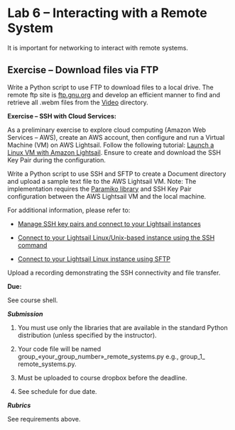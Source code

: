 # Lab 6 – Interacting with a Remote System

It is important for networking to interact with remote systems.

## Exercise – Download files via FTP

Write a Python script to use FTP to download files to a local drive. The
remote ftp site is [ftp.gnu.org](https://ftp.gnu.org/) and develop an
efficient manner to find and retrieve all .webm files from the
[Video](https://ftp.gnu.org/video/) directory.

**Exercise – SSH with Cloud Services:**

As a preliminary exercise to explore cloud computing (Amazon Web
Services – AWS), create an AWS account, then configure and run a Virtual
Machine (VM) on AWS Lightsail. Follow the following tutorial: [Launch a
Linux VM with Amazon
Lightsail](https://aws.amazon.com/getting-started/hands-on/launch-a-virtual-machine/).
Ensure to create and download the SSH Key Pair during the configuration.

Write a Python script to use SSH and SFTP to create a Document directory
and upload a sample text file to the AWS Lightsail VM. Note: The
implementation requires the [Paramiko
library](https://www.paramiko.org/) and SSH Key Pair configuration
between the AWS Lightsail VM and the local machine.

For additional information, please refer to:

- [Manage SSH key pairs and connect to your Lightsail
    instances](https://docs.aws.amazon.com/lightsail/latest/userguide/understanding-ssh-in-amazon-lightsail.html)

- [Connect to your Lightsail Linux/Unix-based instance using the SSH
    command](https://docs.aws.amazon.com/lightsail/latest/userguide/amazon-lightsail-ssh-using-terminal.html)

- [Connect to your Lightsail Linux instance using
    SFTP](https://docs.aws.amazon.com/lightsail/latest/userguide/amazon-lightsail-connecting-to-linux-unix-instance-using-sftp.html)

Upload a recording demonstrating the SSH connectivity and file transfer.

**Due:**

See course shell.

***Submission***

1. You must use only the libraries that are available in the standard
    Python distribution (unless specified by the instructor).

2. Your code file will be named
    group\_«your_group_number»\_remote_systems.py e.g., group_1\_
    remote_systems.py.

3. Must be uploaded to course dropbox before the deadline.

4. See schedule for due date.

***Rubrics***

See requirements above.

